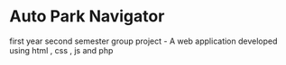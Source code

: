 # Auto Park Navigator
  first year second semester group project  - A web application developed using html , css , js and php
